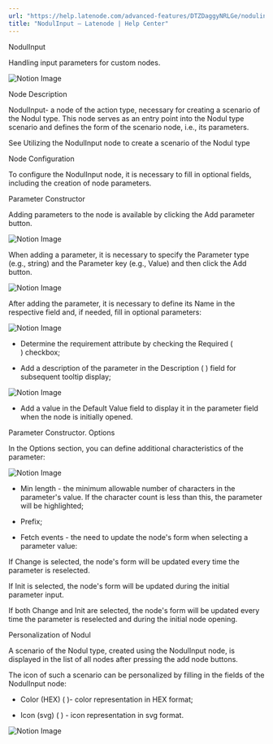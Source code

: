 ```yaml
---
url: "https://help.latenode.com/advanced-features/DTZDaggyNRLGe/nodulinput/DTZDagfuhxsDmwbN"
title: "NodulInput – Latenode | Help Center"
---
```


 NodulInput

Handling input parameters for custom nodes.


![Notion Image](https://www.notion.so/image/https%A%F%Fprod-files-secure.s.us-west-.amazonaws.com%Fccfdb-c-b-b-fdeccfd%Fcd-ee--aa-cdef%FUntitled.png?table=block&id=d-a-bb-cd-dedeadc&cache=v)

 Node Description

NodulInput\- a node of the action type, necessary for creating a scenario of the Nodul type. This node serves as an entry point into the Nodul type scenario and defines the form of the scenario node, i.e., its parameters.



See Utilizing the NodulInput node to create a scenario of the Nodul type

 Node Configuration

To configure the NodulInput node, it is necessary to fill in optional fields, including the creation of node parameters.

 Parameter Constructor

Adding parameters to the node is available by clicking the Add parameter button.

![Notion Image](https://www.notion.so/image/https%A%F%Fprod-files-secure.s.us-west-.amazonaws.com%Ffbefde--fff--dca%Fab--e-bc-becd%FUntitled.png?table=block&id=d-a--add-eecadaf&cache=v)

When adding a parameter, it is necessary to specify the Parameter type (e.g., string) and the Parameter key (e.g., Value) and then click the Add button.

![Notion Image](https://www.notion.so/image/https%A%F%Fprod-files-secure.s.us-west-.amazonaws.com%Ffbefde--fff--dca%Fdcc---b-cffdecb%FUntitled.png?table=block&id=d-a-d-b-dabfc&cache=v)

After adding the parameter, it is necessary to define its Name in the respective field and, if needed, fill in optional parameters:

![Notion Image](https://www.notion.so/image/https%A%F%Fprod-files-secure.s.us-west-.amazonaws.com%Ffbefde--fff--dca%Fdbdd-bbb-c-a-fbacfcf%FUntitled.png?table=block&id=d-a-e-af-fdfb&cache=v)

- Determine the requirement attribute by checking the Required (  ) checkbox;

- Add a description of the parameter in the Description (  ) field for subsequent tooltip display;

![Notion Image](https://www.notion.so/image/https%A%F%Fprod-files-secure.s.us-west-.amazonaws.com%Ffbefde--fff--dca%Fe-bd-d-f-eaa%FUntitled.png?table=block&id=d-a-f-e-ddceccdc&cache=v)

- Add a value in the Default Value field to display it in the parameter field when the node is initially opened.

 Parameter Constructor. Options

In the Options section, you can define additional characteristics of the parameter:

![Notion Image](https://www.notion.so/image/https%A%F%Fprod-files-secure.s.us-west-.amazonaws.com%Ffbefde--fff--dca%Feabf-d-b--cfcdcb%FUntitled.png?table=block&id=d-a--a-fafafc&cache=v)

- Min length \- the minimum allowable number of characters in the parameter's value. If the character count is less than this, the parameter will be highlighted;

- Prefix;

- Fetch events \- the need to update the node's form when selecting a parameter value:

If Change is selected, the node's form will be updated every time the parameter is reselected.

If Init is selected, the node's form will be updated during the initial parameter input.

If both Change and Init are selected, the node's form will be updated every time the parameter is reselected and during the initial node opening.

 Personalization of Nodul

A scenario of the Nodul type, created using the NodulInput node, is displayed in the list of all nodes after pressing the add node buttons.

The icon of such a scenario can be personalized by filling in the fields of the NodulInput node:

- Color (HEX) (  )\- color representation in HEX format;

- Icon (svg) (  ) \- icon representation in svg format.

![Notion Image](https://www.notion.so/image/https%A%F%Fprod-files-secure.s.us-west-.amazonaws.com%Ffbefde--fff--dca%Fae--ac-abd-ffb%FUntitled.png?table=block&id=d-a---cc&cache=v)